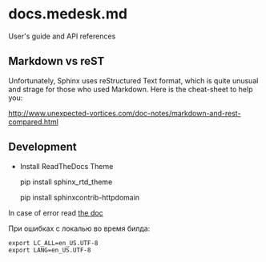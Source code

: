 docs.medesk.md
==============

User's guide and API references

Markdown vs reST
----------------

Unfortunately, Sphinx uses reStructured Text format, which is quite unusual and strage for those who used Markdown. Here is the cheat-sheet to help you:

http://www.unexpected-vortices.com/doc-notes/markdown-and-rest-compared.html

Development
--------------

- Install ReadTheDocs Theme

    pip install sphinx_rtd_theme

    pip install sphinxcontrib-httpdomain

In case of error read [the doc](http://const-cast.blogspot.ru/2009/04/mercurial-on-mac-os-x-valueerror.html)


При ошибках с локалью во время билда:
```
export LC_ALL=en_US.UTF-8
export LANG=en_US.UTF-8
```
